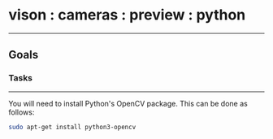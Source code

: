 # vison : cameras : preview : python

----

## Goals

### Tasks

----


You will need to install Python's OpenCV package. This can be done as follows:

```bash
sudo apt-get install python3-opencv
```